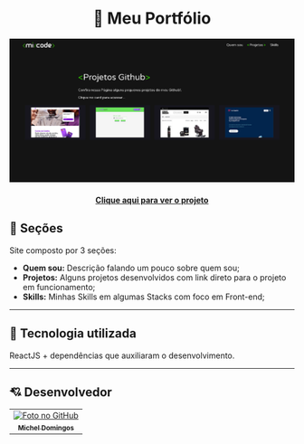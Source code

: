<h1 align="center">
  📰 Meu Portfólio
</h1>

![Resultado do projeto](src/assets/images/prev.jpg)

<h4 align="center"><a href="https://mi-code.vercel.app/">Clique aqui para ver o projeto</a></h4>

## 📌 Seções
Site composto por 3 seções:

- **Quem sou:** Descrição falando um pouco sobre quem sou;
- **Projetos:** Alguns projetos desenvolvidos com link direto para o projeto em funcionamento;
- **Skills:** Minhas Skills em algumas Stacks com foco em Front-end;

---

## 🚀 Tecnologia utilizada
ReactJS + dependências que auxiliaram o desenvolvimento.

---

## 💘 Desenvolvedor<br>
<table>
  <tr>
    <td align="center">
      <a href="https://github.com/micheldslive">
        <img src="https://avatars.githubusercontent.com/u/55795597?v=4" width="100" alt="Foto no GitHub"/><br>
        <sub>
          <b>Michel Domingos</b>
        </sub>
      </a>
    </td>
  </tr>
</table>
